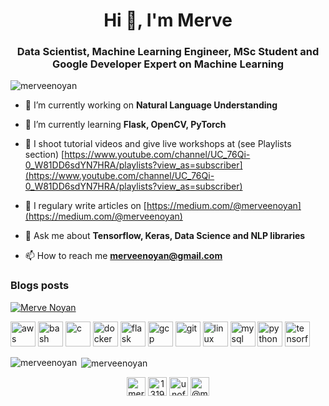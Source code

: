 <h1 align="center">Hi 👋, I'm Merve</h1>
<h3 align="center">Data Scientist, Machine Learning Engineer, MSc Student and Google Developer Expert on Machine Learning</h3>

<p align="left"> <img src="https://komarev.com/ghpvc/?username=merveenoyan" alt="merveenoyan" /> </p>

- 🔭 I’m currently working on **Natural Language Understanding**

- 🌱 I’m currently learning **Flask, OpenCV, PyTorch**

- 🎥 I shoot tutorial videos and give live workshops at (see Playlists section) [https://www.youtube.com/channel/UC_76Qi-0_W81DD6sdYN7HRA/playlists?view_as=subscriber](https://www.youtube.com/channel/UC_76Qi-0_W81DD6sdYN7HRA/playlists?view_as=subscriber)

- 📝 I regulary write articles on [https://medium.com/@merveenoyan](https://medium.com/@merveenoyan)

- 💬 Ask me about **Tensorflow, Keras, Data Science and NLP libraries**

- 📫 How to reach me **merveenoyan@gmail.com**

### Blogs posts
[![Merve Noyan](https://github-readme-medium.vercel.app/?username=merveenoyan)](https://medium.com/@merveenoyan)
<!-- BLOG-POST-LIST:START -->
<!-- BLOG-POST-LIST:END -->

<p align="left"><img src="https://devicons.github.io/devicon/devicon.git/icons/amazonwebservices/amazonwebservices-original-wordmark.svg" alt="aws" width="40" height="40"/> <img src="https://www.vectorlogo.zone/logos/gnu_bash/gnu_bash-icon.svg" alt="bash" width="40" height="40"/> <img src="https://devicons.github.io/devicon/devicon.git/icons/c/c-original.svg" alt="c" width="40" height="40"/> <img src="https://devicons.github.io/devicon/devicon.git/icons/docker/docker-original-wordmark.svg" alt="docker" width="40" height="40"/> <img src="https://www.vectorlogo.zone/logos/pocoo_flask/pocoo_flask-icon.svg" alt="flask" width="40" height="40"/> <img src="https://www.vectorlogo.zone/logos/google_cloud/google_cloud-icon.svg" alt="gcp" width="40" height="40"/> <img src="https://www.vectorlogo.zone/logos/git-scm/git-scm-icon.svg" alt="git" width="40" height="40"/> <img src="https://devicons.github.io/devicon/devicon.git/icons/linux/linux-original.svg" alt="linux" width="40" height="40"/> <img src="https://devicons.github.io/devicon/devicon.git/icons/mysql/mysql-original-wordmark.svg" alt="mysql" width="40" height="40"/> <img src="https://devicons.github.io/devicon/devicon.git/icons/python/python-original.svg" alt="python" width="40" height="40"/> <img src="https://www.vectorlogo.zone/logos/tensorflow/tensorflow-icon.svg" alt="tensorflow" width="40" height="40"/></p><p><img align="left" src="https://github-readme-stats.vercel.app/api/top-langs/?username=merveenoyan&layout=compact&hide=html" alt="merveenoyan" /></p>

<p>&nbsp;<img align="center" src="https://github-readme-stats.vercel.app/api?username=merveenoyan&show_icons=true" alt="merveenoyan" /></p>

<p align="center">
<a href="https://twitter.com/mervenoyann" target="blank"><img align="center" src="https://cdn.jsdelivr.net/npm/simple-icons@3.0.1/icons/twitter.svg" alt="mervenoyann" height="30" width="30" /></a>
<a href="https://stackoverflow.com/users/13198517" target="blank"><img align="center" src="https://cdn.jsdelivr.net/npm/simple-icons@3.0.1/icons/stackoverflow.svg" alt="13198517" height="30" width="30" /></a>
<a href="https://kaggle.com/unofficialmerve" target="blank"><img align="center" src="https://cdn.jsdelivr.net/npm/simple-icons@3.0.1/icons/kaggle.svg" alt="unofficialmerve" height="30" width="30" /></a>
<a href="https://medium.com/@merveenoyan" target="blank"><img align="center" src="https://cdn.jsdelivr.net/npm/simple-icons@3.0.1/icons/medium.svg" alt="@merveenoyan" height="30" width="30" /></a>
</p>
